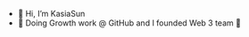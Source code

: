 - 👋 Hi, I’m KasiaSun
- 👀 Doing Growth work @ GitHub and I founded Web 3 team 💙



<!---
KasiaSun/KasiaSun is a ✨ special ✨ repository because its `README.md` (this file) appears on your GitHub profile.
You can click the Preview link to take a look at your changes.
--->
